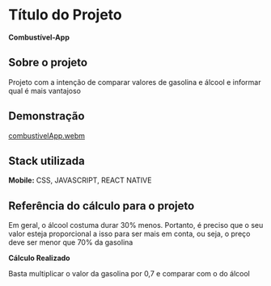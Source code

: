 # Título do Projeto

**Combustível-App**

## Sobre o projeto

Projeto com a intenção de comparar valores de gasolina e álcool e informar qual é mais vantajoso

## Demonstração
[combustivelApp.webm](https://github.com/Vitoria-code/combustivelApp/assets/101776379/b258b055-e7ec-420e-a421-e47a5ff3b3f5)

## Stack utilizada

**Mobile:** CSS, JAVASCRIPT, REACT NATIVE

## Referência do cálculo para o projeto

Em geral, o álcool costuma durar 30% menos. Portanto, é preciso que o seu valor esteja proporcional a isso para ser mais em conta, ou seja, o preço deve ser menor que 70% da gasolina

**Cálculo Realizado**

Basta multiplicar o valor da gasolina por 0,7 e comparar com o do álcool
